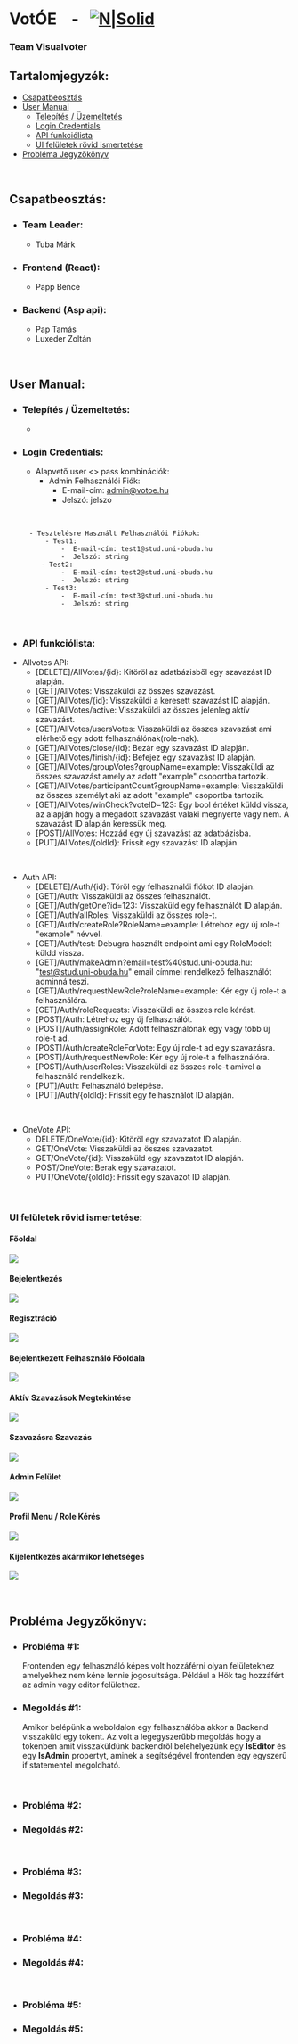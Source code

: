 

# VotÓE &nbsp;&nbsp; - &nbsp;&nbsp;[![N|Solid](https://i.imgur.com/DF1phUJ.png)](https://votoe.hu)

### Team Visualvoter

## Tartalomjegyzék:
- [Csapatbeosztás](#csapatbeosztás)
- [User Manual](#user-manual)
	 - [Telepítés / Üzemeltetés](#telepítés--üzemeltetés)
	 - [Login Credentials](#login-credentials)
	 - [API funkciólista](#api-funkciólista)
	 - [UI felületek rövid ismertetése](#ui-felületek-rövid-ismertetése)
- [Probléma Jegyzőkönyv](#probléma-jegyzőkönyv)
<br/>

## Csapatbeosztás:
- ### Team Leader:
     - Tuba Márk
- ### Frontend (React):
     - Papp Bence
- ### Backend (Asp api):
    - Pap Tamás
    - Luxeder Zoltán
<br/>

## User Manual:
- ### Telepítés / Üzemeltetés:
	 - 
- ### Login Credentials:
	 - Alapvető user <> pass kombinációk:
		 - Admin Felhasználói Fiók:
			 -  E-mail-cím: admin@votoe.hu
			 -  Jelszó: jelszo

<br/>

		 - Tesztelésre Használt Felhasználói Fiókok:
			 - Test1:
				 -  E-mail-cím: test1@stud.uni-obuda.hu
				 -  Jelszó: string
			- Test2:
				 -  E-mail-cím: test2@stud.uni-obuda.hu
				 -  Jelszó: string
			 - Test3:
				 -  E-mail-cím: test3@stud.uni-obuda.hu
				 -  Jelszó: string

<br/>

- ### API funkciólista:
- Allvotes API:
	- [DELETE]​/AllVotes​/{id}: Kitöröl az adatbázisből egy szavazást ID alapján.
	- [GET]/AllVotes: Visszaküldi az összes szavazást.
	- [GET]​/AllVotes​/{id}: Visszaküldi a keresett szavazást ID alapján.
	- [GET​]/AllVotes​/active: Visszaküldi az összes jelenleg aktív szavazást.
	- [GET]​/AllVotes​/usersVotes: Visszaküldi az összes szavazást ami elérhető egy adott felhasználónak(role-nak).
	- [GET]​/AllVotes​/close​/{id}: Bezár egy szavazást ID alapján.
	- [GET​]/AllVotes​/finish​/{id}: Befejez egy szavazást ID alapján.
	- [GET]​/AllVotes​/groupVotes?groupName=example: Visszaküldi az összes szavazást amely az adott  "example" csoportba tartozik.
	- [GET​]/AllVotes​/participantCount?groupName=example: Visszaküldi az összes személyt aki az adott "example" csoportba tartozik.
	- [GET]​/AllVotes​/winCheck?voteID=123:  Egy bool értéket küldd vissza, az alapján hogy a megadott szavazást valaki megnyerte vagy nem. A szavazást ID alapján keressük meg.
	- [POST]/AllVotes: Hozzád egy új szavazást az adatbázisba.
	- [PUT]​/AllVotes​/{oldId}: Frissít egy szavazást ID alapján.

<br/>

- Auth API:
	- [DELETE​]/Auth​/{id}: Töröl egy felhasználói fiókot ID alapján.
	- [GET​]/Auth: Visszaküldi az összes felhasználót.
	- [GET​]/Auth​/getOne?id=123: Visszaküld egy felhasználót ID alapján.
	- [GET​]/Auth​/allRoles: Visszaküldi az összes role-t.
	- [GET​]/Auth​/createRole?RoleName=example: Létrehoz egy új role-t "example" névvel.
	- [GET​]/Auth​/test: Debugra használt endpoint ami egy RoleModelt küldd vissza.
	- [GET​]/Auth​/makeAdmin?email=test%40stud.uni-obuda.hu: "test@stud.uni-obuda.hu" email címmel rendelkező felhasználót adminná teszi.
	- [GET​]/Auth​/requestNewRole?roleName=example: Kér egy új role-t a felhasználóra.
	- [GET​]/Auth​/roleRequests: Visszaküldi az összes role kérést.
	- [POST​]/Auth: Létrehoz egy új felhasználót.
	- [POST​]/Auth​/assignRole: Adott felhasználónak egy vagy több új role-t ad.
	- [POST​]/Auth​/createRoleForVote: Egy új role-t ad egy szavazásra.
	- [POST​]/Auth​/requestNewRole: Kér egy új role-t a felhasználóra.
	- [POST​]/Auth​/userRoles: Visszaküldi az összes role-t amivel a felhasználó rendelkezik.
	- [PUT​]/Auth: Felhasználó belépése.
	- [PUT​]/Auth​/{oldId}: Frissít egy felhasználót ID alapján.

<br/>

- OneVote API:
	- DELETE​/OneVote​/{id}: Kitöröl egy szavazatot ID alapján.
	- GET​/OneVote:  Visszaküldi az összes szavazatot.
	- GET​/OneVote​/{id}: Visszaküld egy szavazatot ID alapján.
	- POST​/OneVote: Berak egy szavazatot.
	- PUT​/OneVote​/{oldId}: Frissít egy szavazot ID alapján.

<br/>

### UI felületek rövid ismertetése:
#### Főoldal
![](https://i.imgur.com/Uwhf4Ym.png)
#### Bejelentkezés
![](https://i.imgur.com/TWPCA53.png)
#### Regisztráció
![](https://i.imgur.com/XAjMDrp.png)
#### Bejelentkezett Felhasználó Főoldala
![](https://i.imgur.com/omLiKqM.png)
#### Aktív Szavazások Megtekintése 
![](https://i.imgur.com/y3PCNRu.png)
#### Szavazásra Szavazás
![](https://i.imgur.com/ZtnWvNs.png)
#### Admin Felület
![](https://i.imgur.com/Wa6uiDZ.png)
#### Profil Menu / Role Kérés
![](https://i.imgur.com/ztaVexA.png)
#### Kijelentkezés akármikor lehetséges
![](https://i.imgur.com/VIoIKbm.png)

<br/>
 
## Probléma Jegyzőkönyv:
- ### **Probléma #1:**
	 Frontenden egy felhasználó képes volt hozzáférni olyan felületekhez amelyekhez nem kéne lennie jogosultsága.
	 Például a Hök tag hozzáfért az admin vagy editor felülethez.
- ### **Megoldás #1:**
	 Amikor belépünk a weboldalon egy felhasználóba akkor a Backend visszaküld egy tokent.
	 Az volt a legegyszerűbb megoldás hogy a tokenben amit visszaküldünk backendről belehelyezünk egy **IsEditor** és egy **IsAdmin** propertyt, aminek a segítségével frontenden egy egyszerű if statementel megoldható.
<br/>

- ### **Probléma #2:**
	 
- ### **Megoldás #2:**
<br/>

- ### **Probléma #3:**
	 
- ### **Megoldás #3:**
<br/>

- ### **Probléma #4:**
	 
- ### **Megoldás #4:**
<br/>

- ### **Probléma #5:**
	 
- ### **Megoldás #5:**
